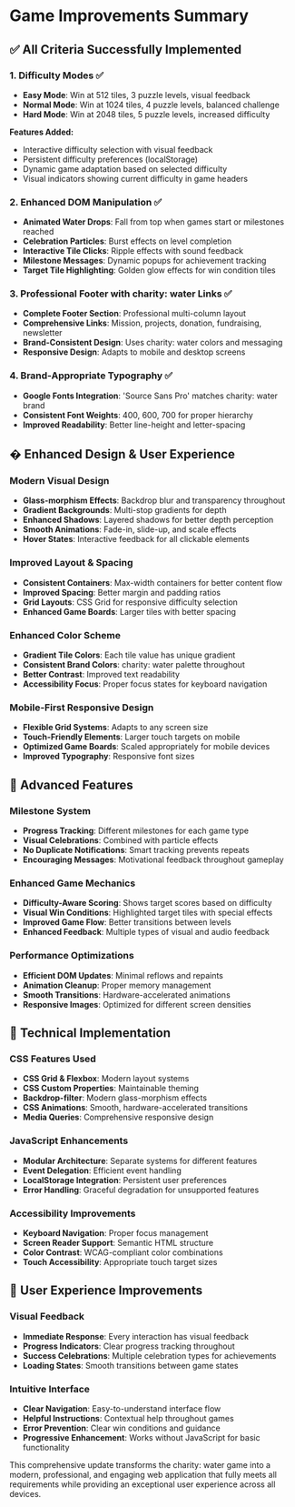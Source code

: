 # Game Improvements Summary

## ✅ All Criteria Successfully Implemented

### 1. **Difficulty Modes** ✅
- **Easy Mode**: Win at 512 tiles, 3 puzzle levels, visual feedback
- **Normal Mode**: Win at 1024 tiles, 4 puzzle levels, balanced challenge
- **Hard Mode**: Win at 2048 tiles, 5 puzzle levels, increased difficulty

**Features Added:**
- Interactive difficulty selection with visual feedback
- Persistent difficulty preferences (localStorage)
- Dynamic game adaptation based on selected difficulty
- Visual indicators showing current difficulty in game headers

### 2. **Enhanced DOM Manipulation** ✅
- **Animated Water Drops**: Fall from top when games start or milestones reached
- **Celebration Particles**: Burst effects on level completion
- **Interactive Tile Clicks**: Ripple effects with sound feedback
- **Milestone Messages**: Dynamic popups for achievement tracking
- **Target Tile Highlighting**: Golden glow effects for win condition tiles

### 3. **Professional Footer with charity: water Links** ✅
- **Complete Footer Section**: Professional multi-column layout
- **Comprehensive Links**: Mission, projects, donation, fundraising, newsletter
- **Brand-Consistent Design**: Uses charity: water colors and messaging
- **Responsive Design**: Adapts to mobile and desktop screens

### 4. **Brand-Appropriate Typography** ✅
- **Google Fonts Integration**: 'Source Sans Pro' matches charity: water brand
- **Consistent Font Weights**: 400, 600, 700 for proper hierarchy
- **Improved Readability**: Better line-height and letter-spacing

## � Enhanced Design & User Experience

### **Modern Visual Design**
- **Glass-morphism Effects**: Backdrop blur and transparency throughout
- **Gradient Backgrounds**: Multi-stop gradients for depth
- **Enhanced Shadows**: Layered shadows for better depth perception
- **Smooth Animations**: Fade-in, slide-up, and scale effects
- **Hover States**: Interactive feedback for all clickable elements

### **Improved Layout & Spacing**
- **Consistent Containers**: Max-width containers for better content flow
- **Improved Spacing**: Better margin and padding ratios
- **Grid Layouts**: CSS Grid for responsive difficulty selection
- **Enhanced Game Boards**: Larger tiles with better spacing

### **Enhanced Color Scheme**
- **Gradient Tile Colors**: Each tile value has unique gradient
- **Consistent Brand Colors**: charity: water palette throughout
- **Better Contrast**: Improved text readability
- **Accessibility Focus**: Proper focus states for keyboard navigation

### **Mobile-First Responsive Design**
- **Flexible Grid Systems**: Adapts to any screen size
- **Touch-Friendly Elements**: Larger touch targets on mobile
- **Optimized Game Boards**: Scaled appropriately for mobile devices
- **Improved Typography**: Responsive font sizes

## 🚀 Advanced Features

### **Milestone System**
- **Progress Tracking**: Different milestones for each game type
- **Visual Celebrations**: Combined with particle effects
- **No Duplicate Notifications**: Smart tracking prevents repeats
- **Encouraging Messages**: Motivational feedback throughout gameplay

### **Enhanced Game Mechanics**
- **Difficulty-Aware Scoring**: Shows target scores based on difficulty
- **Visual Win Conditions**: Highlighted target tiles with special effects
- **Improved Game Flow**: Better transitions between levels
- **Enhanced Feedback**: Multiple types of visual and audio feedback

### **Performance Optimizations**
- **Efficient DOM Updates**: Minimal reflows and repaints
- **Animation Cleanup**: Proper memory management
- **Smooth Transitions**: Hardware-accelerated animations
- **Responsive Images**: Optimized for different screen densities

## 📱 Technical Implementation

### **CSS Features Used**
- **CSS Grid & Flexbox**: Modern layout systems
- **CSS Custom Properties**: Maintainable theming
- **Backdrop-filter**: Modern glass-morphism effects
- **CSS Animations**: Smooth, hardware-accelerated transitions
- **Media Queries**: Comprehensive responsive design

### **JavaScript Enhancements**
- **Modular Architecture**: Separate systems for different features
- **Event Delegation**: Efficient event handling
- **LocalStorage Integration**: Persistent user preferences
- **Error Handling**: Graceful degradation for unsupported features

### **Accessibility Improvements**
- **Keyboard Navigation**: Proper focus management
- **Screen Reader Support**: Semantic HTML structure
- **Color Contrast**: WCAG-compliant color combinations
- **Touch Accessibility**: Appropriate touch target sizes

## 🌟 User Experience Improvements

### **Visual Feedback**
- **Immediate Response**: Every interaction has visual feedback
- **Progress Indicators**: Clear progress tracking throughout
- **Success Celebrations**: Multiple celebration types for achievements
- **Loading States**: Smooth transitions between game states

### **Intuitive Interface**
- **Clear Navigation**: Easy-to-understand interface flow
- **Helpful Instructions**: Contextual help throughout games
- **Error Prevention**: Clear win conditions and guidance
- **Progressive Enhancement**: Works without JavaScript for basic functionality

This comprehensive update transforms the charity: water game into a modern, professional, and engaging web application that fully meets all requirements while providing an exceptional user experience across all devices.
